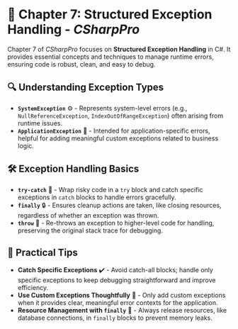 # 📘 Chapter 7: Structured Exception Handling - *CSharpPro*

Chapter 7 of *CSharpPro* focuses on **Structured Exception Handling** in C#. It provides essential concepts and techniques to manage runtime errors, ensuring code is robust, clean, and easy to debug.

## 🔍 Understanding Exception Types
- **`SystemException`** ⚙️ - Represents system-level errors (e.g., `NullReferenceException`, `IndexOutOfRangeException`) often arising from runtime issues.
- **`ApplicationException`** 🧩 - Intended for application-specific errors, helpful for adding meaningful custom exceptions related to business logic.

## 🛠 Exception Handling Basics
- **`try-catch`** 🎯 - Wrap risky code in a `try` block and catch specific exceptions in `catch` blocks to handle errors gracefully.
- **`finally`** 🔒 - Ensures cleanup actions are taken, like closing resources, regardless of whether an exception was thrown.
- **`throw`** 🚀 - Re-throws an exception to higher-level code for handling, preserving the original stack trace for debugging.

## 📝 Practical Tips
- **Catch Specific Exceptions** ✔️ - Avoid catch-all blocks; handle only specific exceptions to keep debugging straightforward and improve efficiency.
- **Use Custom Exceptions Thoughtfully** 📐 - Only add custom exceptions when it provides clear, meaningful error contexts for the application.
- **Resource Management with `finally`** 💾 - Always release resources, like database connections, in `finally` blocks to prevent memory leaks.
